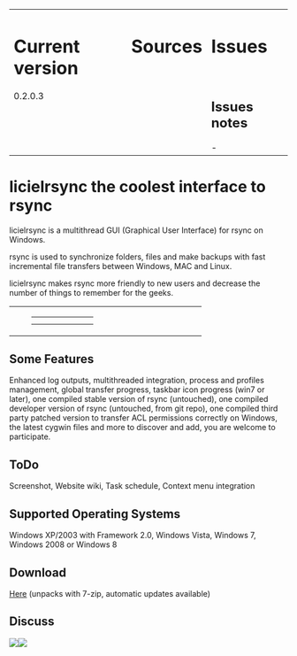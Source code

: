 <table cellspacing='20'><tr><td valign='top'>
<h1>Current version</h1>
0.2.0.3<br>
</td><td valign='top'>
<h1>Sources</h1>
<wiki:gadget url="https://licielrsync.googlecode.com/svn/wiki/more/gcChanges.xml" up_projectName="licielrsync" border="0"/><br>
</td><td valign='top'>
<h1>Issues</h1>
<wiki:gadget url="https://licielrsync.googlecode.com/svn/wiki/more/gcIssueTracker.xml" up_projectName="licielrsync" border="0"/><br>
<h2>Issues notes</h2>
-</td></tr></table>

# licielrsync the coolest interface to rsync #

licielrsync is a multithread GUI (Graphical User Interface) for rsync on Windows.

rsync is used to synchronize folders, files and make backups with fast incremental file transfers between Windows, MAC and Linux.

licielrsync makes rsync more friendly to new users and decrease the number of things to remember for the geeks.

<table><tr><td><wiki:gadget url="https://www.ohloh.net/p/604746/widgets/project_factoids_stats.xml" border="0" width="360" height="270"/></td><td><wiki:gadget url="https://www.ohloh.net/p/604746/widgets/project_languages.xml" border="0" width="350" height="220"/></td><td width='300'><table width='300'><tr><td width='80'><wiki:gadget url="https://www.ohloh.net/p/604746/widgets/project_users.xml" border="0" width="80" height="90"/></td><td></td></tr><tr><td><wiki:gadget url="https://www.ohloh.net/p/604746/widgets/project_partner_badge.xml" height="53" border="0"/></td></tr></table></td></tr></table>

## Some Features ##

Enhanced log outputs, multithreaded integration, process and profiles management, global transfer progress, taskbar icon progress (win7 or later), one compiled stable version of rsync (untouched), one compiled developer version of rsync (untouched, from git repo), one compiled third party patched version to transfer ACL permissions correctly on Windows, the latest cygwin files and more to discover and add, you are welcome to participate.

## ToDo ##

Screenshot, Website wiki, Task schedule, Context menu integration

## Supported Operating Systems ##

Windows XP/2003 with Framework 2.0, Windows Vista, Windows 7, Windows 2008 or Windows 8

## Download ##

[Here](http://code.google.com/p/licielrsync/downloads/list) (unpacks with 7-zip, automatic updates available)

## Discuss ##
[![](https://groups.google.com/intl/en/images/logos/groups_logo_sm.gif)](http://groups.google.com/group/licielrsync)[![](https://licielrsync.googlecode.com/svn/trunk/licielrsync/images/src/licielrsync_googlegroups_b.png)](mailto:licielrsync@googlegroups.com)